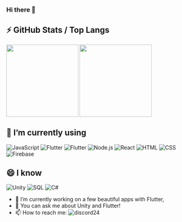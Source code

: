 ### Hi there 👋



## ⚡ GitHub Stats / Top Langs


<div>
  <img height="190" align="left"  src="https://github-readme-stats.vercel.app/api?username=pdvlx&show_icons=true&include_all_commits=true&line_height=27&count_private=true&title_color=6aa6f8&text_color=8a919a&icon_color=6aa6f8&bg_color=0e1116&layout=compact" />
  <img height="190" src="https://github-readme-stats.vercel.app/api/top-langs/?username=pdvlx&hide=angelscript,actionscript&langs_count=10&title_color=6aa6f8&text_color=8a919a&icon_color=6aa6f8&bg_color=0e1116&layout=compact" />
</div>

<p></p>

## 🔭 I’m currently using

![JavaScript](https://img.shields.io/badge/-JavaScript-black?style=flat-square&logo=javascript)
![Flutter](https://img.shields.io/badge/-Flutter-blue)
![Flutter](https://img.shields.io/badge/-Dart-darkblue)
![Node.js](https://img.shields.io/badge/-Node.js-black?style=flat-square&logo=node.js)
![React](https://img.shields.io/badge/-React-black?style=flat-square&logo=react)
![HTML](https://img.shields.io/badge/-HTML5-black?style=flat-square&logo=html5)
![CSS](https://img.shields.io/badge/-CSS3-black?style=flat-square&logo=css3)
![Firebase](https://img.shields.io/badge/-Firebase-black?style=flat-square&logo=firebase)

## 😄 I know

![Unity](https://img.shields.io/badge/-Unity-black)
![SQL](https://img.shields.io/badge/-SQL-black?style=flat-square&logo=SQL)
![C#](https://img.shields.io/badge/-C_Sharp-black?style=flat-square&logo=c-sharp)

- 🔭 I’m currently working on a few beautiful apps with Flutter,
- 💬 You can ask me about Unity and Flutter!
- 📫 How to reach me: ![discord24](https://user-images.githubusercontent.com/33608786/168914563-8f77c3a9-d062-4cdb-9d17-67f020e7ad93.png)






[2]: https://discordapp.com/users/159332821440266240/

